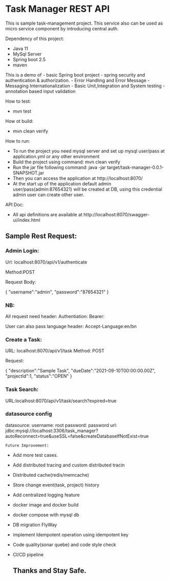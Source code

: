 
# Task Manager REST API
This is sample task-management project. This service also can be used as micro service component by introducing central auth.

Dependency of this project:
- Java 11
- MySql Server
- Spring boot 2.5
- maven

This is a demo of
    - basic Spring boot project
    - spring security and authentication & authorization.
    - Error Handling and Error Message
    - Messaging Internationalization
    - Basic Unit,Integration and System testing
    - annotation based input validation

How to test:
  - mvn test

How ot build:
  - mvn clean verify

How to run:
  - To run the project you need mysql server and set up mysql user/pass at application.yml or any other environment
  - Build the project using command: mvn clean verify 
  - Run the jar file following command: java -jar target/task-manager-0.0.1-SNAPSHOT.jar
  - Then you can access the application at http://localhost:8070/
  - At the start up of the application default admin user/pass(admin:87654321) will be created at DB, using this credential admin
  user can create other user.

API Doc:
 - All api definitions are available at http://localhost:8070/swagger-ui/index.html


## Sample Rest Request:

### Admin Login:

Url: localhost:8070/api/v1/authenticate

Method:POST

Request Body:

{
    "username":"admin",
    "password":"87654321"
}

### NB: 
All request need header: Authentiation: Bearer:<token>
    
User can also pass language header: Accept-Language:en/bn

### Create a Task:
URL: localhost:8070/api/v1/task
Method: POST
    
Request:
    
{
    "description":"Sample Task",
    "dueDate":"2021-09-10T00:00:00.00Z",
    "projectId":1,
    "status":"OPEN"
}

### Task Search:
    
URL:localhost:8070/api/v1/task/search?expired=true



### datasource config
 datasource:
    username: root
    password: password
    url: jdbc:mysql://localhost:3306/task_manager?autoReconnect=true&useSSL=false&createDatabaseIfNotExist=true


    Future Improvement:
- Add more test cases.
- Add distributed tracing and custom distributed tracin
- Distributed cache(redis/memcache)
- Store change event(task, project) history
- Add centralized logging feature
- docker image and docker build
- docker compose with mysql db
- DB migration FlyWay
- implement Idempotent operation using idempotent key
- Code quality(sonar quebe)  and code style check    
- CI/CD pipeline
    
    
    
    
    
    ## Thanks and Stay Safe.
